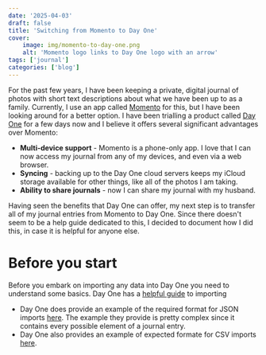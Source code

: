 ```yaml
---
date: '2025-04-03'
draft: false
title: 'Switching from Momento to Day One'
cover:
    image: img/momento-to-day-one.png
    alt: 'Momento logo links to Day One logo with an arrow'
tags: ['journal']
categories: ['blog']
---
```


For the past few years, I have been keeping a private, digital journal of photos with short text descriptions about what we have been up to as a family. Currently, I use an app called [Momento](https://momentoapp.com) for this, but I have been looking around for a better option. I have been trialling a product called [Day One](https://dayoneapp.com) for a few days now and I believe it offers several significant advantages over Momento:

- **Multi-device support** - Momento is a phone-only app. I love that I can now access my journal from any of my devices, and even via a web browser.
- **Syncing** - backing up to the Day One cloud servers keeps my iCloud storage available for other things, like all of the photos I am taking.
- **Ability to share journals** - now I can share my journal with my husband.

Having seen the benefits that Day One can offer, my next step is to transfer all of my journal entries from Momento to Day One. Since there doesn't seem to be a help guide dedicated to this, I decided to document how I did this, in case it is helpful for anyone else.

# Before you start
Before you embark on importing any data into Day One you need to understand some basics. Day One has a [helpful guide](https://dayoneapp.com/guides/settings/importing-data-to-day-one/#MacOS) to importing

- Day One does provide an example of the required format for JSON imports [here](https://dayoneapp.com/blog/help_guides/importing-data-from-json-files/). The example they provide is pretty complex since it contains every possible element of a journal entry.
- Day One also provides an example of expected formate for CSV imports [here](https://dayoneapp.com/blog/help_guides/importing-data-from-csv/).